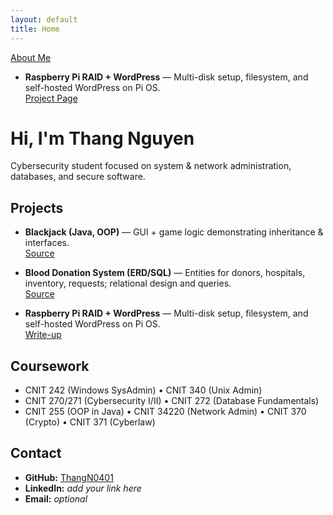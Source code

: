 ```yaml
---
layout: default
title: Home
---
```



[About Me](about.md)
- **Raspberry Pi RAID + WordPress** — Multi-disk setup, filesystem, and self-hosted WordPress on Pi OS.  
  [Project Page](pi-project.md)


# Hi, I'm Thang Nguyen 

Cybersecurity student focused on system & network administration, databases, and secure software.

## Projects
- **Blackjack (Java, OOP)** — GUI + game logic demonstrating inheritance & interfaces.  
  [Source](https://github.com/ThangN0401/Blackjack)

- **Blood Donation System (ERD/SQL)** — Entities for donors, hospitals, inventory, requests; relational design and queries.  
  [Source](#) <!-- add link if you have it -->

- **Raspberry Pi RAID + WordPress** — Multi-disk setup, filesystem, and self-hosted WordPress on Pi OS.  
  [Write-up](#) <!-- add link to a repo or README write-up -->

## Coursework
- CNIT 242 (Windows SysAdmin) • CNIT 340 (Unix Admin)  
- CNIT 270/271 (Cybersecurity I/II) • CNIT 272 (Database Fundamentals)  
- CNIT 255 (OOP in Java) • CNIT 34220 (Network Admin) • CNIT 370 (Crypto) • CNIT 371 (Cyberlaw)

## Contact
- **GitHub:** [ThangN0401](https://github.com/ThangN0401)  
- **LinkedIn:** *add your link here*  
- **Email:** *optional*
